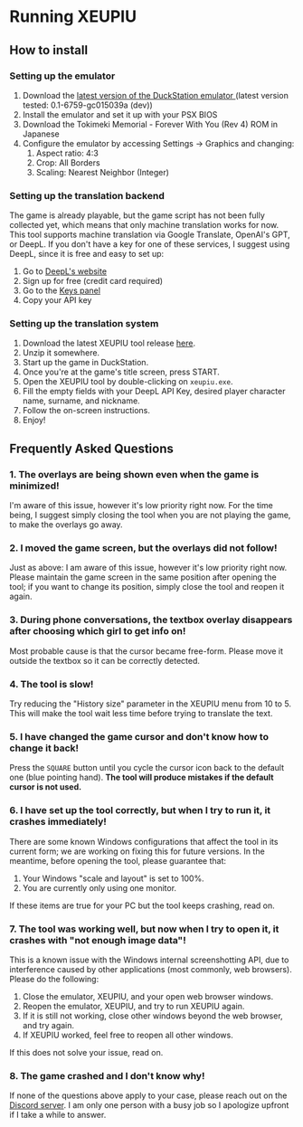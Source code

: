 # Running XEUPIU

## How to install

### Setting up the emulator

1. Download the [latest version of the DuckStation emulator ](https://www.duckstation.org/) (latest version tested: 0.1-6759-gc015039a (dev))
2. Install the emulator and set it up with your PSX BIOS
3. Download the Tokimeki Memorial - Forever With You (Rev 4) ROM in Japanese
4. Configure the emulator by accessing Settings -> Graphics and changing:
	1. Aspect ratio: 4:3
	2. Crop: All Borders
	3. Scaling: Nearest Neighbor (Integer)

### Setting up the translation backend

The game is already playable, but the game script has not been fully collected yet, which means that only machine translation works for now. This tool supports machine translation via Google Translate, OpenAI's GPT, or DeepL. If you don't have a key for one of these services, I suggest using DeepL, since it is free and easy to set up:

1. Go to [DeepL's website](https://www.deepl.com/en/pro-api?cta=header-pro-api)
2. Sign up for free (credit card required)
3. Go to the [Keys panel](https://www.deepl.com/your-account/keys)
4. Copy your API key

### Setting up the translation system

1. Download the latest XEUPIU tool release [here](https://github.com/vgarciasc/xeupiu/releases/).
2. Unzip it somewhere.
3. Start up the game in DuckStation.
4. Once you're at the game's title screen, press START.
5. Open the XEUPIU tool by double-clicking on `xeupiu.exe`.
6. Fill the empty fields with your DeepL API Key, desired player character name, surname, and nickname.
7. Follow the on-screen instructions.
8. Enjoy!

## Frequently Asked Questions

### 1. The overlays are being shown even when the game is minimized!

I'm aware of this issue, however it's low priority right now. For the time being, I suggest simply closing the tool when you are not playing the game, to make the overlays go away.

### 2. I moved the game screen, but the overlays did not follow!

Just as above: I am aware of this issue, however it's low priority right now. Please maintain the game screen in the same position after opening the tool; if you want to change its position, simply close the tool and reopen it again.

### 3. During phone conversations, the textbox overlay disappears after choosing which girl to get info on!

Most probable cause is that the cursor became free-form. Please move it outside the textbox so it can be correctly detected.

### 4. The tool is slow!

Try reducing the "History size" parameter in the XEUPIU menu from 10 to 5. This will make the tool wait less time before trying to translate the text.  

### 5. I have changed the game cursor and don't know how to change it back!

Press the `SQUARE` button until you cycle the cursor icon back to the default one (blue pointing hand). **The tool will produce mistakes if the default cursor is not used.**

### 6. I have set up the tool correctly, but when I try to run it, it crashes immediately!

There are some known Windows configurations that affect the tool in its current form; we are working on fixing this for future versions. In the meantime, before opening the tool, please guarantee that:

1. Your Windows "scale and layout" is set to 100%.
2. You are currently only using one monitor.

If these items are true for your PC but the tool keeps crashing, read on.

### 7. The tool was working well, but now when I try to open it, it crashes with "not enough image data"!

This is a known issue with the Windows internal screenshotting API, due to interference caused by other 
applications (most commonly, web browsers). Please do the following:

1. Close the emulator, XEUPIU, and your open web browser windows.
2. Reopen the emulator, XEUPIU, and try to run XEUPIU again.
3. If it is still not working, close other windows beyond the web browser, and try again.
4. If XEUPIU worked, feel free to reopen all other windows.

If this does not solve your issue, read on.

### 8. The game crashed and I don't know why!

If none of the questions above apply to your case, please reach out on the [Discord server](https://discord.gg/aH5meFKRB7). I am only one person with a busy job so I apologize upfront if I take a while to answer.
